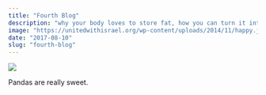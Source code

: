```yaml
---
title: "Fourth Blog"
description: "why your body loves to store fat, how you can turn it into a fat burning machine, and how to maintain the lifestyle through awesome meals."
image: "https://unitedwithisrael.org/wp-content/uploads/2014/11/happy.jpg"
date: "2017-08-10"
slug: "fourth-blog"
---
```

<img src="../../assets/happy.png"></img>

Pandas are really sweet.
